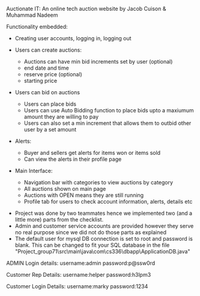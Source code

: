 Auctionate IT: An online tech auction website by Jacob Cuison & Muhammad Nadeem

Functionality embedded:
- Creating user accounts, logging in, logging out
- Users can create auctions:
	- Auctions can have min bid increments set by user (optional)
	- end date and time
	- reserve price (optional)
	- starting price
- Users can bid on auctions
	- Users can place bids
	- Users can use Auto Bidding function to place bids upto a maxiumum amount they are willing to pay
	- Users can also set a min increment that allows them to outbid other user by a set amount
- Alerts:
	- Buyer and sellers get alerts for items won or items sold
	- Can view the alerts in their profile page

- Main Interface:
	- Navigation bar with categories to view auctions by category
	- All auctions shown on main page
	- Auctions with OPEN means they are still running
	- Profile tab for users to check account information, alerts, details etc

* Project was done by two teammates hence we implemented two (and a little more) parts from the checklist.
* Admin and customer service accounts are provided however they serve no real purpose since we did not do those parts as explained
* The default user for mysql DB connection is set to root and password is blank. This can be changed to fit your SQL database in the file "Project_group71\src\main\java\com\cs336\dbapp\ApplicationDB.java"

ADMIN Login details:
username:admin
password:p@ssw0rd

Customer Rep Details:
username:helper
password:h3lpm3

Customer Login Details:
username:marky
password:1234


